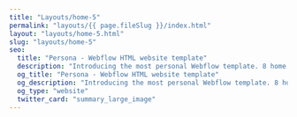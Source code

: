 ```yaml
---
title: "Layouts/home-5"
permalink: "layouts/{{ page.fileSlug }}/index.html"
layout: "layouts/home-5.html"
slug: "layouts/home-5"
seo:
  title: "Persona - Webflow HTML website template"
  description: "Introducing the most personal Webflow template. 8 home pages, 2 portfolio styles, 3 blog layouts, 4 navigation styles and a huge pack of components. Perfect for designers, photographers and all creative people."
  og_title: "Persona - Webflow HTML website template"
  og_description: "Introducing the most personal Webflow template. 8 home pages, 2 portfolio styles, 3 blog layouts, 4 navigation styles and a huge pack of components. Perfect for designers, photographers and all creative people."
  og_type: "website"
  twitter_card: "summary_large_image"
---
```

